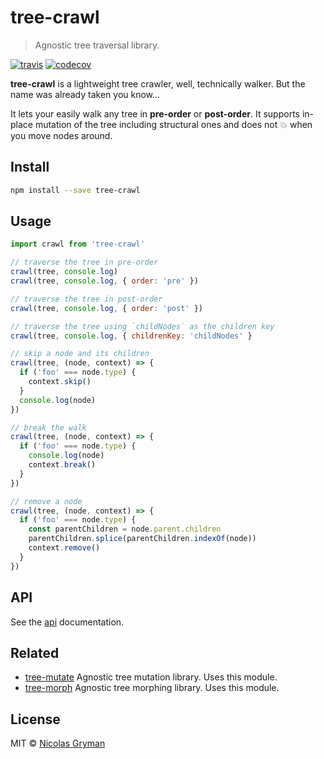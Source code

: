 # tree-crawl

> Agnostic tree traversal library.

[![travis][travis-image]][travis-url] [![codecov][codecov-image]][codecov-url]

[travis-image]: https://img.shields.io/travis/ngryman/tree-crawl.svg?style=flat
[travis-url]: https://travis-ci.org/ngryman/tree-crawl
[codecov-image]: https://img.shields.io/codecov/c/github/ngryman/tree-crawl.svg
[codecov-url]: https://codecov.io/github/ngryman/tree-crawl


**tree-crawl** is a lightweight tree crawler, well, technically walker. But the name was already taken you know...

It lets your easily walk any tree in **pre-order** or **post-order**. It supports in-place mutation of the tree including structural ones and does not 💥 when you move nodes around.

## Install

```bash
npm install --save tree-crawl
```

## Usage

```javascript
import crawl from 'tree-crawl'

// traverse the tree in pre-order
crawl(tree, console.log)
crawl(tree, console.log, { order: 'pre' })

// traverse the tree in post-order
crawl(tree, console.log, { order: 'post' })

// traverse the tree using `childNodes` as the children key
crawl(tree, console.log, { childrenKey: 'childNodes' }

// skip a node and its children
crawl(tree, (node, context) => {
  if ('foo' === node.type) {
    context.skip()
  }
  console.log(node)
})

// break the walk
crawl(tree, (node, context) => {
  if ('foo' === node.type) {
    console.log(node)
    context.break()
  }
})

// remove a node
crawl(tree, (node, context) => {
  if ('foo' === node.type) {
    const parentChildren = node.parent.children
    parentChildren.splice(parentChildren.indexOf(node))
    context.remove()
  }
})
```

## API

See the [api](docs/api.md) documentation.

## Related

 - [tree-mutate](https://github.com/ngryman/tree-mutate) Agnostic tree mutation library. Uses this module.
 - [tree-morph](https://github.com/ngryman/tree-morph) Agnostic tree morphing library. Uses this module.

## License

MIT © [Nicolas Gryman](http://ngryman.sh)

